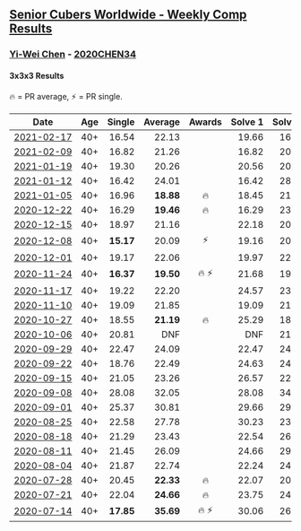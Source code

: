 <style>table {white-space: nowrap;}</style>
<link rel="stylesheet" type="text/css" href="/scw-comp/css/flags.css" />

## [Senior Cubers Worldwide - Weekly Comp Results](/scw-comp/results/)
### [Yi-Wei Chen](README.md) - [2020CHEN34](https://www.worldcubeassociation.org/persons/2020CHEN34?event=333)
#### 3x3x3 Results

<span style="white-space: nowrap;">🔥 = PR average</span>, <span style="white-space: nowrap;">⚡ = PR single</span>.

| Date | Age | Single | Average | Awards | Solve 1 | Solve 2 | Solve 3 | Solve 4 | Solve 5 | Video |
| :--: | :--: | --: | --: | :--: | --: | --: | --: | --: | --: | :-- |
| [2021-02-17](../../results/2021-02-17/333.md) | 40+ | 16.54 | 22.13 |  | 19.66 | 16.54 | DNF | 20.97 | 25.75 | [Desktop](https://www.facebook.com/events/2846210318979915/permalink/2849476401986640) / [Mobile](https://m.facebook.com/events/2846210318979915?view=permalink&id=2849476401986640) |
| [2021-02-09](../../results/2021-02-09/333.md) | 40+ | 16.82 | 21.26 |  | 16.82 | 20.91 | 21.00 | 29.92 | 21.87 | [Desktop](https://www.facebook.com/events/749806039307047/permalink/751303279157323) / [Mobile](https://m.facebook.com/events/749806039307047?view=permalink&id=751303279157323) |
| [2021-01-19](../../results/2021-01-19/333.md) | 40+ | 19.30 | 20.26 |  | 20.56 | 20.04 | 23.51 | 19.30 | 20.18 | [Desktop](https://www.facebook.com/events/259430338941057/permalink/262124882004936) / [Mobile](https://m.facebook.com/events/259430338941057?view=permalink&id=262124882004936) |
| [2021-01-12](../../results/2021-01-12/333.md) | 40+ | 16.42 | 24.01 |  | 16.42 | 28.54 | 28.11 | 18.91 | 25.02 | [Desktop](https://www.facebook.com/events/154842819532367/permalink/156195222730460) / [Mobile](https://m.facebook.com/events/154842819532367?view=permalink&id=156195222730460) |
| [2021-01-05](../../results/2021-01-05/333.md) | 40+ | 16.96 | **18.88** | 🔥 | 18.45 | 21.58 | 16.96 | 17.73 | 20.47 | [Desktop](https://www.facebook.com/events/237822631087555/permalink/242058630663955) / [Mobile](https://m.facebook.com/events/237822631087555?view=permalink&id=242058630663955) |
| [2020-12-22](../../results/2020-12-22/333.md) | 40+ | 16.29 | **19.46** | 🔥 | 16.29 | 23.08 | 18.66 | 18.92 | 20.80 | [Desktop](https://www.facebook.com/events/758481858355136/permalink/761815598021762) / [Mobile](https://m.facebook.com/events/758481858355136?view=permalink&id=761815598021762) |
| [2020-12-15](../../results/2020-12-15/333.md) | 40+ | 18.97 | 21.16 |  | 22.18 | 20.49 | 23.67 | 18.97 | 20.82 | [Desktop](https://www.facebook.com/events/804969103386330/permalink/806050943278146) / [Mobile](https://m.facebook.com/events/804969103386330?view=permalink&id=806050943278146) |
| [2020-12-08](../../results/2020-12-08/333.md) | 40+ | **15.17** | 20.09 | ⚡ | 19.16 | 20.17 | 20.95 | **15.17** | 29.80 | [Desktop](https://www.facebook.com/events/1026387727837469/permalink/1028172764325632) / [Mobile](https://m.facebook.com/events/1026387727837469?view=permalink&id=1028172764325632) |
| [2020-12-01](../../results/2020-12-01/333.md) | 40+ | 19.17 | 22.06 |  | 19.97 | 22.00 | 24.84 | 19.17 | 24.22 | [Desktop](https://www.facebook.com/events/456949201957439/permalink/460712701581089) / [Mobile](https://m.facebook.com/events/456949201957439?view=permalink&id=460712701581089) |
| [2020-11-24](../../results/2020-11-24/333.md) | 40+ | **16.37** | **19.50** | 🔥 ⚡ | 21.68 | 19.59 | 23.95 | **16.37** | 17.23 | [Desktop](https://www.facebook.com/events/418254925863499/permalink/420623742293284) / [Mobile](https://m.facebook.com/events/418254925863499?view=permalink&id=420623742293284) |
| [2020-11-17](../../results/2020-11-17/333.md) | 40+ | 19.22 | 22.20 |  | 24.57 | 23.99 | 20.20 | 22.40 | 19.22 | [Desktop](https://www.facebook.com/events/770207250227350/permalink/772239276690814) / [Mobile](https://m.facebook.com/events/770207250227350?view=permalink&id=772239276690814) |
| [2020-11-10](../../results/2020-11-10/333.md) | 40+ | 19.09 | 21.85 |  | 19.09 | 21.39 | 23.23 | 20.94 | 32.46 | [Desktop](https://www.facebook.com/events/355672432175632/permalink/359907135085495) / [Mobile](https://m.facebook.com/events/355672432175632?view=permalink&id=359907135085495) |
| [2020-10-27](../../results/2020-10-27/333.md) | 40+ | 18.55 | **21.19** | 🔥 | 25.29 | 18.55 | 19.30 | 23.25 | 21.01 | [Desktop](https://www.facebook.com/events/814285582657691/permalink/819642655455317) / [Mobile](https://m.facebook.com/events/814285582657691?view=permalink&id=819642655455317) |
| [2020-10-06](../../results/2020-10-06/333.md) | 40+ | 20.81 | DNF |  | DNF | 21.50 | 23.01 | 20.81 | DNF | [Desktop](https://www.facebook.com/events/2645965315652815/permalink/2649166918665988) / [Mobile](https://m.facebook.com/events/2645965315652815?view=permalink&id=2649166918665988) |
| [2020-09-29](../../results/2020-09-29/333.md) | 40+ | 22.47 | 24.09 |  | 22.47 | 24.05 | 23.24 | 25.40 | 24.98 | [Desktop](https://www.facebook.com/events/1202263490156156/permalink/1205257259856779) / [Mobile](https://m.facebook.com/events/1202263490156156?view=permalink&id=1205257259856779) |
| [2020-09-22](../../results/2020-09-22/333.md) | 40+ | 18.76 | 22.49 |  | 24.63 | 24.34 | 22.90 | 18.76 | 20.24 | [Desktop](https://www.facebook.com/events/349197636276246/permalink/351605786035431) / [Mobile](https://m.facebook.com/events/349197636276246?view=permalink&id=351605786035431) |
| [2020-09-15](../../results/2020-09-15/333.md) | 40+ | 21.05 | 23.26 |  | 26.57 | 22.76 | 25.28 | 21.74 | 21.05 | [Desktop](https://www.facebook.com/events/3404368289613252/permalink/3409654179084663) / [Mobile](https://m.facebook.com/events/3404368289613252?view=permalink&id=3409654179084663) |
| [2020-09-08](../../results/2020-09-08/333.md) | 40+ | 28.08 | 32.05 |  | 28.08 | 34.81 | 32.16 | 32.81 | 31.18 | [Desktop](https://www.facebook.com/events/660661614881054/permalink/663762511237631) / [Mobile](https://m.facebook.com/events/660661614881054?view=permalink&id=663762511237631) |
| [2020-09-01](../../results/2020-09-01/333.md) | 40+ | 25.37 | 30.81 |  | 29.66 | 29.08 | 39.80 | 25.37 | 33.69 | [Desktop](https://www.facebook.com/events/652945192290048/permalink/658337775084123) / [Mobile](https://m.facebook.com/events/652945192290048?view=permalink&id=658337775084123) |
| [2020-08-25](../../results/2020-08-25/333.md) | 40+ | 22.58 | 27.78 |  | 30.23 | 23.99 | 29.13 | 39.66 | 22.58 | [Desktop](https://www.facebook.com/events/2812216602434889/permalink/2816768031979746) / [Mobile](https://m.facebook.com/events/2812216602434889?view=permalink&id=2816768031979746) |
| [2020-08-18](../../results/2020-08-18/333.md) | 40+ | 21.29 | 23.43 |  | 22.54 | 26.03 | 21.29 | 25.89 | 21.86 | [Desktop](https://www.facebook.com/events/357518755418063/permalink/362382294931709) / [Mobile](https://m.facebook.com/events/357518755418063?view=permalink&id=362382294931709) |
| [2020-08-11](../../results/2020-08-11/333.md) | 40+ | 21.45 | 26.09 |  | 24.66 | 29.57 | 28.95 | 24.65 | 21.45 | [Desktop](https://www.facebook.com/events/338631130511019/permalink/342589300115202) / [Mobile](https://m.facebook.com/events/338631130511019?view=permalink&id=342589300115202) |
| [2020-08-04](../../results/2020-08-04/333.md) | 40+ | 21.87 | 22.74 |  | 22.24 | 24.05 | 21.93 | 21.87 | 26.63 | [Desktop](https://www.facebook.com/events/748440219235440/permalink/752824328797029) / [Mobile](https://m.facebook.com/events/748440219235440?view=permalink&id=752824328797029) |
| [2020-07-28](../../results/2020-07-28/333.md) | 40+ | 20.45 | **22.33** | 🔥 | 22.07 | 20.45 | 25.73 | 23.80 | 21.13 | [Desktop](https://www.facebook.com/events/708566320000803/permalink/710441883146580) / [Mobile](https://m.facebook.com/events/708566320000803?view=permalink&id=710441883146580) |
| [2020-07-21](../../results/2020-07-21/333.md) | 40+ | 22.04 | **24.66** | 🔥 | 23.75 | 24.10 | DNS | 26.13 | 22.04 | [Desktop](https://www.facebook.com/events/1842039515939197/permalink/1847830355360113) / [Mobile](https://m.facebook.com/events/1842039515939197?view=permalink&id=1847830355360113) |
| [2020-07-14](../../results/2020-07-14/333.md) | 40+ | **17.85** | **35.69** | 🔥 ⚡ | 30.06 | 26.54 | **17.85** | 1:07.66 | 50.47 | [Desktop](https://www.facebook.com/events/1157754364595802/permalink/1162603137444258) / [Mobile](https://m.facebook.com/events/1157754364595802?view=permalink&id=1162603137444258) |


<!-- Global site tag (gtag.js) - Google Analytics -->
<script async src="https://www.googletagmanager.com/gtag/js?id=UA-86348435-3"></script>
<script>window.dataLayer = window.dataLayer || []; function gtag() {dataLayer.push(arguments);} gtag('js', new Date()); gtag('config', 'UA-86348435-3');</script>
